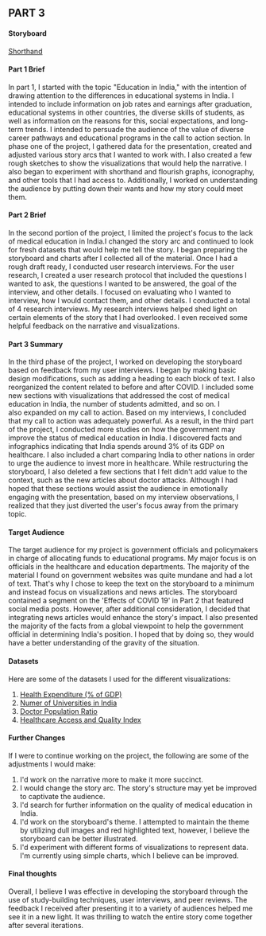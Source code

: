 ## PART 3

#### Storyboard
<a href = 'https://carnegiemellon.shorthandstories.com/india-s-medical-education-has-to-be-reformed/index.html'>Shorthand</a>

#### Part 1 Brief
In part 1, I started with the topic "Education in India," with the intention of drawing attention to the differences in educational systems in India. I intended to include information on job rates and earnings after graduation, educational systems in other countries, the diverse skills of students, as well as information on the reasons for this, social expectations, and long-term trends. I intended to persuade the audience of the value of diverse career pathways and educational programs in the call to action section. In phase one of the project, I gathered data for the presentation, created and adjusted various story arcs that I wanted to work with. I also created a few rough sketches to show the visualizations that would help the narrative. I also began to experiment with shorthand and flourish graphs, iconography, and other tools that I had access to. Additionally, I worked on understanding the audience by putting down their wants and how my story could meet them.

#### Part 2 Brief
In the second portion of the project, I limited the project's focus to the lack of medical education in India.I changed the story arc and continued to look for fresh datasets that would help me tell the story. I began preparing the storyboard and charts after I collected all of the material. Once I had a rough draft ready, I conducted user research interviews. For the user research, I created a user research protocol that included the questions I wanted to ask, the questions I wanted to be answered, the goal of the interview, and other details. I focused on evaluating who I wanted to interview, how I would contact them, and other details. I conducted a total of 4 research interviews. My research interviews helped shed light on certain elements of the story that I had overlooked. I even received some helpful feedback on the narrative and visualizations.

#### Part 3 Summary
In the third phase of the project, I worked on developing the storyboard based on feedback from my user interviews. I began by making basic design modifications, such as adding a heading to each block of text. I also reorganized the content related to before and after COVID. I included some new sections with visualizations that addressed the cost of medical education in India, the number of students admitted, and so on. I also expanded on my call to action. Based on my interviews, I concluded that my call to action was adequately powerful. As a result, in the third part of the project, I conducted more studies on how the government may improve the status of medical education in India. I discovered facts and infographics indicating that India spends around 3% of its GDP on healthcare. I also included a chart comparing India to other nations in order to urge the audience to invest more in healthcare. While restructuring the storyboard, I also deleted a few sections that I felt didn't add value to the context, such as the new articles about doctor attacks. Although I had hoped that these sections would assist the audience in emotionally engaging with the presentation, based on my interview observations, I realized that they just diverted the user's focus away from the primary topic.

#### Target Audience
The target audience for my project is government officials and policymakers in charge of allocating funds to educational programs. My major focus is on officials in the healthcare and education departments. The majority of the material I found on government websites was quite mundane and had a lot of text. That's why I chose to keep the text on the storyboard to a minimum and instead focus on visualizations and news articles. The storyboard contained a segment on the 'Effects of COVID 19' in Part 2 that featured social media posts. However, after additional consideration, I decided that integrating news articles would enhance the story's impact. I also presented the majority of the facts from a global viewpoint to help the government official in determining India's position. I hoped that by doing so, they would have a better understanding of the gravity of the situation.

#### Datasets
Here are some of the datasets I used for the different visualizations:
<ol>
  <li><a href='https://data.worldbank.org/indicator/SH.XPD.CHEX.GD.ZS?end=2019&name_desc=false&start=2000'>Health Expenditure (% of GDP)</a></li>
  <li><a href='https://www.shiksha.com/medicine-health-sciences/colleges/colleges-india?uaf[]=base_course&rf=filters'>Numer of Universities in India</a></li>
  <li><a href='https://www.who.int/data/gho/data/themes/topics/health-workforce'>Doctor Population Ratio</a></li>
  <li><a href='https://www.ghsindex.org/'>Healthcare Access and Quality Index</a></li>
</ol>

#### Further Changes
If I were to continue working on the project, the following are some of the adjustments I would make:
<ol>
  <li>I'd work on the narrative more to make it more succinct.</li>
  <li>I would change the story arc. The story's structure may yet be improved to captivate the audience.</li>
  <li>I'd search for further information on the quality of medical education in India.</li>
  <li>I'd work on the storyboard's theme. I attempted to maintain the theme by utilizing dull images and red highlighted text, however, I believe the storyboard can be better illustrated.</li>
  <li>I'd experiment with different forms of visualizations to represent data. I'm currently using simple charts, which I believe can be improved.</li>
</ol>

#### Final thoughts
Overall, I believe I was effective in developing the storyboard through the use of study-building techniques, user interviews, and peer reviews. The feedback I received after presenting it to a variety of audiences helped me see it in a new light. It was thrilling to watch the entire story come together after several iterations.


